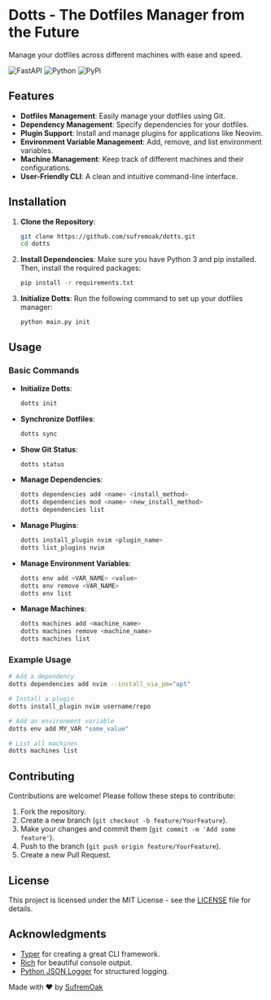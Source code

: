 # Dotts - The Dotfiles Manager from the Future

Manage your dotfiles across different machines with ease and speed.

![FastAPI](https://img.shields.io/badge/FastAPI-005571?style=for-the-badge&logo=fastapi) ![Python](https://img.shields.io/badge/python-3670A0?style=for-the-badge&logo=python&logoColor=ffdd54) ![PyPi](https://img.shields.io/badge/pypi-%23ececec.svg?style=for-the-badge&logo=pypi&logoColor=1f73b7)

## Features
- **Dotfiles Management**: Easily manage your dotfiles using Git.
- **Dependency Management**: Specify dependencies for your dotfiles.
- **Plugin Support**: Install and manage plugins for applications like Neovim.
- **Environment Variable Management**: Add, remove, and list environment variables.
- **Machine Management**: Keep track of different machines and their configurations.
- **User-Friendly CLI**: A clean and intuitive command-line interface.

## Installation

1. **Clone the Repository**:
   ```bash
   git clone https://github.com/sufremoak/dotts.git
   cd dotts
   ```

2. **Install Dependencies**:
   Make sure you have Python 3 and pip installed. Then, install the required packages:
   ```bash
   pip install -r requirements.txt
   ```

3. **Initialize Dotts**:
   Run the following command to set up your dotfiles manager:
   ```bash
   python main.py init
   ```

## Usage

### Basic Commands

- **Initialize Dotts**:
  ```bash
  dotts init
  ```

- **Synchronize Dotfiles**:
  ```bash
  dotts sync
  ```

- **Show Git Status**:
  ```bash
  dotts status
  ```

- **Manage Dependencies**:
  ```bash
  dotts dependencies add <name> <install_method>
  dotts dependencies mod <name> <new_install_method>
  dotts dependencies list
  ```

- **Manage Plugins**:
  ```bash
  dotts install_plugin nvim <plugin_name>
  dotts list_plugins nvim
  ```

- **Manage Environment Variables**:
  ```bash
  dotts env add <VAR_NAME> <value>
  dotts env remove <VAR_NAME>
  dotts env list
  ```

- **Manage Machines**:
  ```bash
  dotts machines add <machine_name>
  dotts machines remove <machine_name>
  dotts machines list
  ```

### Example Usage

```bash
# Add a dependency
dotts dependencies add nvim --install_via_pm="apt"

# Install a plugin
dotts install_plugin nvim username/repo

# Add an environment variable
dotts env add MY_VAR "some_value"

# List all machines
dotts machines list
```

## Contributing

Contributions are welcome! Please follow these steps to contribute:

1. Fork the repository.
2. Create a new branch (`git checkout -b feature/YourFeature`).
3. Make your changes and commit them (`git commit -m 'Add some feature'`).
4. Push to the branch (`git push origin feature/YourFeature`).
5. Create a new Pull Request.

## License

This project is licensed under the MIT License - see the [LICENSE](LICENSE) file for details.

## Acknowledgments

- [Typer](https://typer.tiangolo.com/) for creating a great CLI framework.
- [Rich](https://github.com/Textualize/rich) for beautiful console output.
- [Python JSON Logger](https://github.com/madzak/python-json-logger) for structured logging.

Made with ❤ by [SufremOak](https://github.com/SufremOak)
